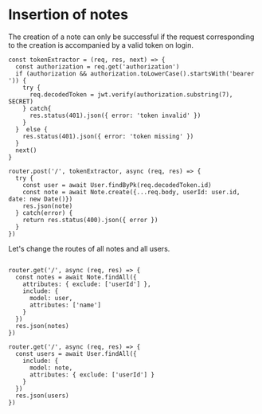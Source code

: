 # Insertion of notes

The creation of a note can only be successful if the request corresponding to the creation is accompanied by a valid token on login.

```
const tokenExtractor = (req, res, next) => {
  const authorization = req.get('authorization')
  if (authorization && authorization.toLowerCase().startsWith('bearer ')) {
    try {
      req.decodedToken = jwt.verify(authorization.substring(7), SECRET)
    } catch{
      res.status(401).json({ error: 'token invalid' })
    }
  }  else {
    res.status(401).json({ error: 'token missing' })
  }
  next()
}

router.post('/', tokenExtractor, async (req, res) => {
  try {
    const user = await User.findByPk(req.decodedToken.id)
    const note = await Note.create({...req.body, userId: user.id, date: new Date()})
    res.json(note)
  } catch(error) {
    return res.status(400).json({ error })
  }
})

```

Let's change the routes of all notes and all users.

```

router.get('/', async (req, res) => {
  const notes = await Note.findAll({
    attributes: { exclude: ['userId'] },
    include: {
      model: user,
      attributes: ['name']
    }
  })
  res.json(notes)
})

router.get('/', async (req, res) => {
  const users = await User.findAll({
    include: {
      model: note,
      attributes: { exclude: ['userId'] }
    }
  })
  res.json(users)
})

```

